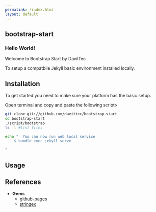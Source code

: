 ```yaml
---
permalink: /index.html
layout: default
---
```

## bootstrap-start

### Hello World!

Welcome to Bootstrap Start by DavitTec

To setup a compatbile Jekyll basic environment installed locally.

## Installation

To get started you need to make sure your platform has the basic setup.

Open terminal and copy and paste the following script>
```bash
git clone git://github.com/davittec/bootstrap-start
cd bootstrap-start
./script/bootstrap
ls -l #list files

echo "	You can now run web local service
	$ bundle exec jekyll serve

"

```

## Usage




## References

- **Gems**
	- [github-pages](https://rubygems.org/gems/github-pages)
	- [stringex](https://rubygems.org/gems/stringex)
